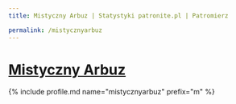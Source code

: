 ```yaml
---
title: Mistyczny Arbuz | Statystyki patronite.pl | Patromierz

permalink: /mistycznyarbuz
---
```


# [Mistyczny Arbuz](https://patronite.pl/mistycznyarbuz)

{% include profile.md name="mistycznyarbuz" prefix="m" %}
